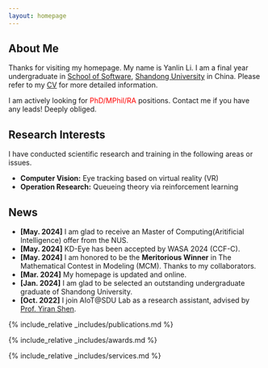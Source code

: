```yaml
---
layout: homepage
---
```


## About Me

Thanks for visiting my homepage. My name is Yanlin Li. I am a final year undergraduate in [School of Software](https://www.sc.sdu.edu.cn/), [Shandong University](https://www.sdu.edu.cn/) in China.
Please refer to my [CV](./assets/files/CV20240506.pdf) for more detailed information.

I am actively looking for <font color='red'>PhD/MPhil/RA</font> positions. Contact me if you have any leads! Deeply obliged.

## Research Interests

I have conducted scientific research and training in the following areas or issues.
- **Computer Vision:** Eye tracking based on virtual reality (VR)
- **Operation Research:** Queueing theory via reinforcement learning


## News
- **[May. 2024]** I am glad to receive an Master of Computing(Aritificial Intelligence) offer from the NUS.
- **[May. 2024]** KD-Eye has been accepted by WASA 2024 (CCF-C).
- **[May. 2024]** I am honored to be the **Meritorious Winner** in The Mathematical Contest in Modeling (MCM). Thanks to my collaborators.
- **[Mar. 2024]** My homepage is updated and online.
- **[Jan. 2024]** I am glad to be selected an outstanding undergraduate graduate of Shandong University. 
- **[Oct. 2022]** I join AIoT@SDU Lab as a research assistant, advised by [Prof. Yiran Shen](https://faculty.sdu.edu.cn/shenyiran/en/index.htm).

{% include_relative _includes/publications.md %}

{% include_relative _includes/awards.md %}

{% include_relative _includes/services.md %}


